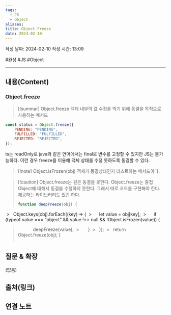 ```yaml
---
tags:
  - JS
  - Object
aliases: 
title: Object Freeze
date: 2024-02-10
---
```

작성 날짜: 2024-02-10
작성 시간: 13:09

#완성 #JS #Object 

----
## 내용(Content)
### Object.freeze
>[!summar] Object.freeze
>객체 내부의 값 수정을 막기 위해 동결을 목적으로 사용하는 메서드


```js
const status = Object.freeze({
    PENDING: "PENDING",
    FULFILLED: "FULFILLED",
    REJECTED: "REJECTED",
});
```

ts는 readOnly로 java와 같은 언어에서는 final로 변수를 고정할 수 있지만 JS는 불가능하다. 이런 경우 freeze를 이용해 객체 상태를 수정 못하도록 동결할 수 있다.

>[!note] Object.isFrozen(obj)
>객체가 동결상태인지 테스트하는 메서드이다.

>[!caution] Object.freeze는 깊은 동결을 못한다.
>Object.freeze는 중첩 Object에 대해서 동결을 수행하지 못한다. 그래서 따로 코드를 구현해야 한다. 제공하는 라이브러리도 있긴 하다.
>```js
>function deepFreeze(obj) {
 >   Object.keys(obj).forEach((key) => {
 >      let value = obj[key];
 >      if (typeof value === "object" && value !== null && !Object.isFrozen(value)) {
>            deepFreeze(value);
 >       }
 >   });
 >   return Object.freeze(obj);
>}
>```
## 질문 & 확장

(없음)

## 출처(링크)


## 연결 노트











